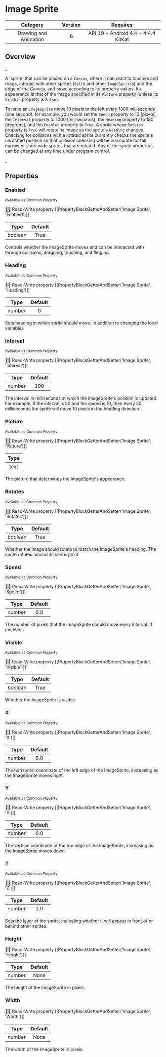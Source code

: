# Image Sprite

| Category | Version | Requires |
|:--------:|:-------:|:--------:|
|Drawing and Animation|6|API 19 - Android 4.4 - 4.4.4 KitKat|

## Overview

_<p>A 'sprite' that can be placed on a <code>Canvas</code>, where it can react to touches and drags, interact with other sprites (<code>Ball</code>s and other <code>ImageSprite</code>s) and the edge of the Canvas, and move according to its property values.  Its appearance is that of the image specified in its <code>Picture</code> property (unless its <code>Visible</code> property is <code>False</code>).</p> <p>To have an <code>ImageSprite</code> move 10 pixels to the left every 1000 milliseconds (one second), for example, you would set the <code>Speed</code> property to 10 [pixels], the <code>Interval</code> property to 1000 [milliseconds], the <code>Heading</code> property to 180 [degrees], and the <code>Enabled</code> property to <code>True</code>.  A sprite whose <code>Rotates</code> property is <code>True</code> will rotate its image as the sprite's <code>Heading</code> changes.  Checking for collisions with a rotated sprite currently checks the sprite's unrotated position so that collision checking will be inaccurate for tall narrow or short wide sprites that are rotated.  Any of the sprite properties can be changed at any time under program control.</p> _

## Properties

### Enabled

<small>Available as Common Property</small>

:eyes::pencil: Read-Write property
[[PropertyBlockGetterAndSetter('Image Sprite', 'Enabled')]]

| Type | Default |
|:----:|:-------:|
|boolean|True|

Controls whether the ImageSprite moves and can be interacted with through collisions, dragging, touching, and flinging.

### Heading

<small>Available as Common Property</small>

:eyes::pencil: Read-Write property
[[PropertyBlockGetterAndSetter('Image Sprite', 'Heading')]]

| Type | Default |
|:----:|:-------:|
|number|0|

Sets heading in which sprite should move.  In addition to changing the
 local variables

### Interval

<small>Available as Common Property</small>

:eyes::pencil: Read-Write property
[[PropertyBlockGetterAndSetter('Image Sprite', 'Interval')]]

| Type | Default |
|:----:|:-------:|
|number|100|

The interval in milliseconds at which the ImageSprite's position is updated.  For example, if the interval is 50 and the speed is 10, then every 50 milliseconds the sprite will move 10 pixels in the heading direction.

### Picture

<small>Available as Common Property</small>

:eyes::pencil: Read-Write property
[[PropertyBlockGetterAndSetter('Image Sprite', 'Picture')]]

| Type |
|:----:|
|text|

The picture that determines the ImageSprite's appearance.

### Rotates

<small>Available as Common Property</small>

:eyes::pencil: Read-Write property
[[PropertyBlockGetterAndSetter('Image Sprite', 'Rotates')]]

| Type | Default |
|:----:|:-------:|
|boolean|True|

Whether the image should rotate to match the ImageSprite's heading. The sprite rotates around its centerpoint.

### Speed

<small>Available as Common Property</small>

:eyes::pencil: Read-Write property
[[PropertyBlockGetterAndSetter('Image Sprite', 'Speed')]]

| Type | Default |
|:----:|:-------:|
|number|0.0|

The number of pixels that the ImageSprite should move every interval, if enabled.

### Visible

<small>Available as Common Property</small>

:eyes::pencil: Read-Write property
[[PropertyBlockGetterAndSetter('Image Sprite', 'Visible')]]

| Type | Default |
|:----:|:-------:|
|boolean|True|

Whether the ImageSprite is visible.

### X

<small>Available as Common Property</small>

:eyes::pencil: Read-Write property
[[PropertyBlockGetterAndSetter('Image Sprite', 'X')]]

| Type | Default |
|:----:|:-------:|
|number|0.0|

The horizontal coordinate of the left edge of the ImageSprite, increasing as the ImageSprite moves right.

### Y

<small>Available as Common Property</small>

:eyes::pencil: Read-Write property
[[PropertyBlockGetterAndSetter('Image Sprite', 'Y')]]

| Type | Default |
|:----:|:-------:|
|number|0.0|

The vertical coordinate of the top edge of the ImageSprite, increasing as the ImageSprite moves down.

### Z

<small>Available as Common Property</small>

:eyes::pencil: Read-Write property
[[PropertyBlockGetterAndSetter('Image Sprite', 'Z')]]

| Type | Default |
|:----:|:-------:|
|number|1.0|

Sets the layer of the sprite, indicating whether it will appear in
 front of or behind other sprites.

### Height



:eyes::pencil: Read-Write property
[[PropertyBlockGetterAndSetter('Image Sprite', 'Height')]]

| Type | Default |
|:----:|:-------:|
|number|None|

The height of the ImageSprite in pixels.

### Width



:eyes::pencil: Read-Write property
[[PropertyBlockGetterAndSetter('Image Sprite', 'Width')]]

| Type | Default |
|:----:|:-------:|
|number|None|

The width of the ImageSprite in pixels.